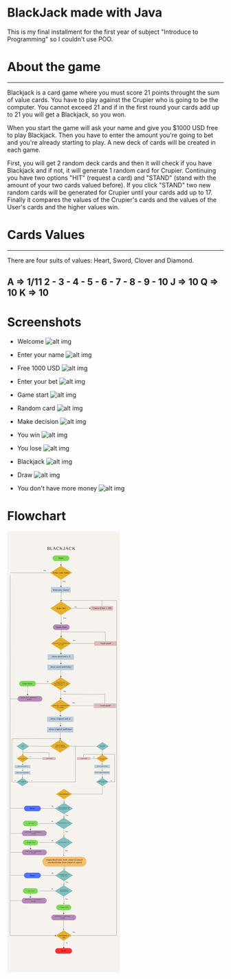 BlackJack made with Java
==========
This is my final installment for the first year of subject "Introduce to Programming" so I couldn't use POO.


# About the game
---
Blackjack is a card game where you must score 21 points throught the sum of value cards. You have to play against the Crupier who is going to be the computer.
You cannot exceed 21 and if in the first round your cards add up to 21 you will get a Blackjack, so you won. 

When you start the game will ask your name and give you $1000 USD free to play Blackjack. Then you have to enter the amount  you're going to bet and you're already starting to play.
A new deck of cards will be created in each game.

First, you will get 2 random deck cards and then it will check if you have Blackjack and if not, it will generate 1 random card for Crupier. 
Continuing you have two options "HIT" (request a card) and "STAND" (stand with the amount of your two cards valued before). If you click "STAND" two new random cards will be generated for Crupier until your cards add up to 17. 
Finally it compares the values of the Crupier's cards and the values of the User's cards and the higher values win.


# Cards Values
---
There are four suits of values: Heart, Sword, Clover and Diamond.

A => 1/11
2 - 3 - 4 - 5 - 6 - 7 - 8 - 9 - 10
J => 10
Q => 10
K => 10
---

# Screenshots

* Welcome 
![alt img](https://github.com/mdiannibelli/blackjack-in-java/tree/main/screenshots/1.jpg)

* Enter your name
![alt img](https://github.com/mdiannibelli/blackjack-in-java/tree/main/screenshots/2.png)

* Free 1000 USD
![alt img](https://github.com/mdiannibelli/blackjack-in-java/tree/main/screenshots/3.jpg)

* Enter your bet
![alt img](https://github.com/mdiannibelli/blackjack-in-java/tree/main/screenshots/4.png)

* Game start
![alt img](https://github.com/mdiannibelli/blackjack-in-java/tree/main/screenshots/5.png)

* Random card
![alt img](https://github.com/mdiannibelli/blackjack-in-java/tree/main/screenshots/6.png)

* Make decision
![alt img](https://github.com/mdiannibelli/blackjack-in-java/tree/main/screenshots/7.png)

* You win 
![alt img](https://github.com/mdiannibelli/blackjack-in-java/tree/main/screenshots/8.png)

* You lose
![alt img](https://github.com/mdiannibelli/blackjack-in-java/tree/main/screenshots/9.png)

* Blackjack
![alt img](https://github.com/mdiannibelli/blackjack-in-java/tree/main/screenshots/10.jpg)

* Draw
![alt img](https://github.com/mdiannibelli/blackjack-in-java/tree/main/screenshots/11.jpg)

* You don't have more money
![alt img](https://github.com/mdiannibelli/blackjack-in-java/tree/main/screenshots/12.jpg)

# Flowchart
![alt img](https://github.com/mdiannibelli/blackjack-in-java/blob/main/flowchart/flowchart.png)